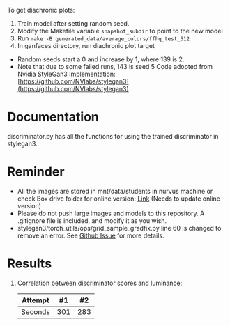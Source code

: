 To get diachronic plots:

1.  Train model after setting random seed.
2.  Modify the Makefile variable `snapshot_subdir`   to point to the new model
3.  Run `make -B generated_data/average_colors/ffhq_test_512`
4.  In ganfaces directory, run diachronic plot target

- Random seeds start a 0 and increase by 1, where 139 is 2.
- Note that due to some failed runs, 143 is seed 5
Code adopted from Nvidia StyleGan3 Implementation: [https://github.com/NVlabs/stylegan3](https://github.com/NVlabs/stylegan3)

# Documentation
discriminator.py has all the functions for using the trained discriminator in stylegan3.
 

# Reminder
* All the images are stored in mnt/data/students in nurvus machine or check Box drive folder for online version: [Link](https://haverford.app.box.com/folder/151383007310) (Needs to update online version)
* Please do not push large images and models to this repository. A .gitignore file is
included, and modify it as you wish. 
* stylegan3/torch_utils/ops/grid_sample_gradfix.py line 60 is changed to remove an error. 
See [Github Issue](https://github.com/NVlabs/stylegan3/issues/188) for more details.

# Results
1. Correlation between discriminator scores and luminance:   

    | Attempt | #1    | #2    |
    | :---:   | :---: | :---: |
    | Seconds | 301   | 283   |

